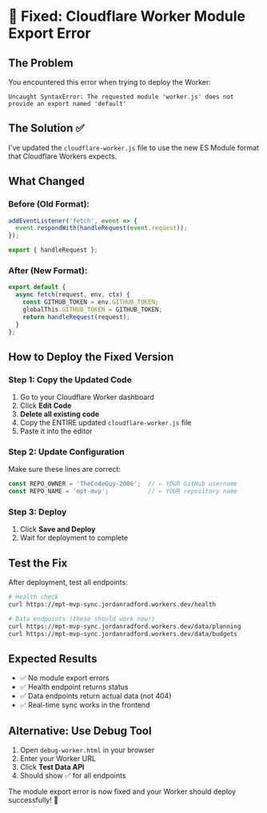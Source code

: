 # 🔧 Fixed: Cloudflare Worker Module Export Error

## The Problem
You encountered this error when trying to deploy the Worker:
```
Uncaught SyntaxError: The requested module 'worker.js' does not provide an export named 'default'
```

## The Solution ✅
I've updated the `cloudflare-worker.js` file to use the new ES Module format that Cloudflare Workers expects.

## What Changed
### Before (Old Format):
```javascript
addEventListener('fetch', event => {
  event.respondWith(handleRequest(event.request));
});

export { handleRequest };
```

### After (New Format):
```javascript
export default {
  async fetch(request, env, ctx) {
    const GITHUB_TOKEN = env.GITHUB_TOKEN;
    globalThis.GITHUB_TOKEN = GITHUB_TOKEN;
    return handleRequest(request);
  }
};
```

## How to Deploy the Fixed Version

### Step 1: Copy the Updated Code
1. Go to your Cloudflare Worker dashboard
2. Click **Edit Code**
3. **Delete all existing code**
4. Copy the ENTIRE updated `cloudflare-worker.js` file
5. Paste it into the editor

### Step 2: Update Configuration
Make sure these lines are correct:
```javascript
const REPO_OWNER = 'TheCodeGuy-2006';  // ← YOUR GitHub username
const REPO_NAME = 'mpt-mvp';           // ← YOUR repository name
```

### Step 3: Deploy
1. Click **Save and Deploy**
2. Wait for deployment to complete

## Test the Fix
After deployment, test all endpoints:

```bash
# Health check
curl https://mpt-mvp-sync.jordanradford.workers.dev/health

# Data endpoints (these should work now!)
curl https://mpt-mvp-sync.jordanradford.workers.dev/data/planning
curl https://mpt-mvp-sync.jordanradford.workers.dev/data/budgets
```

## Expected Results
- ✅ No module export errors
- ✅ Health endpoint returns status
- ✅ Data endpoints return actual data (not 404)
- ✅ Real-time sync works in the frontend

## Alternative: Use Debug Tool
1. Open `debug-worker.html` in your browser
2. Enter your Worker URL
3. Click **Test Data API**
4. Should show ✅ for all endpoints

The module export error is now fixed and your Worker should deploy successfully! 🚀
